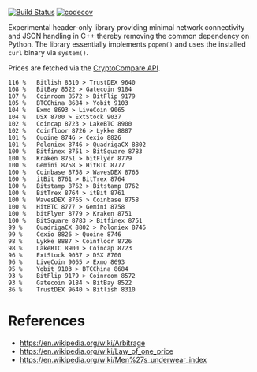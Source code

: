 [![Build Status](https://travis-ci.org/deanturpin/curly.svg?branch=master)](https://travis-ci.org/deanturpin/curly)
[![codecov](https://codecov.io/gh/deanturpin/curly/branch/master/graph/badge.svg)](https://codecov.io/gh/deanturpin/curly)

Experimental header-only library providing minimal network connectivity and JSON
handling in C++ thereby removing the common dependency on Python. The library
essentially implements ```popen()``` and uses the installed ```curl``` binary
via ```system()```.

Prices are fetched via the [CryptoCompare API](https://min-api.cryptocompare.com/).

```
116 %   Bitlish 8310 > TrustDEX 9640
108 %   BitBay 8522 > Gatecoin 9184
107 %   Coinroom 8572 > BitFlip 9179
105 %   BTCChina 8684 > Yobit 9103
104 %   Exmo 8693 > LiveCoin 9065
104 %   DSX 8700 > ExtStock 9037
102 %   Coincap 8723 > LakeBTC 8900
102 %   Coinfloor 8726 > Lykke 8887
101 %   Quoine 8746 > Cexio 8826
101 %   Poloniex 8746 > QuadrigaCX 8802
100 %   Bitfinex 8751 > BitSquare 8783
100 %   Kraken 8751 > bitFlyer 8779
100 %   Gemini 8758 > HitBTC 8777
100 %   Coinbase 8758 > WavesDEX 8765
100 %   itBit 8761 > BitTrex 8764
100 %   Bitstamp 8762 > Bitstamp 8762
100 %   BitTrex 8764 > itBit 8761
100 %   WavesDEX 8765 > Coinbase 8758
100 %   HitBTC 8777 > Gemini 8758
100 %   bitFlyer 8779 > Kraken 8751
100 %   BitSquare 8783 > Bitfinex 8751
99 %    QuadrigaCX 8802 > Poloniex 8746
99 %    Cexio 8826 > Quoine 8746
98 %    Lykke 8887 > Coinfloor 8726
98 %    LakeBTC 8900 > Coincap 8723
96 %    ExtStock 9037 > DSX 8700
96 %    LiveCoin 9065 > Exmo 8693
95 %    Yobit 9103 > BTCChina 8684
93 %    BitFlip 9179 > Coinroom 8572
93 %    Gatecoin 9184 > BitBay 8522
86 %    TrustDEX 9640 > Bitlish 8310
```

# References
* https://en.wikipedia.org/wiki/Arbitrage
* https://en.wikipedia.org/wiki/Law_of_one_price
* https://en.wikipedia.org/wiki/Men%27s_underwear_index
